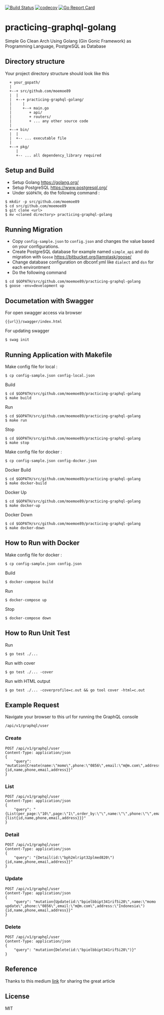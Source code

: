 [![Build Status](https://travis-ci.org/moemoe89/practicing-graphql-golang.svg?branch=master)](https://travis-ci.org/moemoe89/practicing-graphql-golang)
[![codecov](https://codecov.io/gh/moemoe89/practicing-graphql-golang/branch/master/graph/badge.svg)](https://codecov.io/gh/moemoe89/practicing-graphql-golang)
[![Go Report Card](https://goreportcard.com/badge/github.com/moemoe89/practicing-graphql-golang)](https://goreportcard.com/report/github.com/moemoe89/practicing-graphql-golang)

# practicing-graphql-golang #

Simple Go Clean Arch Using Golang (Gin Gonic Framework) as Programming Language, PostgreSQL as Database

## Directory structure
Your project directory structure should look like this
```
  + your_gopath/
  |
  +--+ src/github.com/moemoe89
  |  |
  |  +--+ practicing-graphql-golang/
  |     |
  |     +--+ main.go
  |        + api/
  |        + routers/
  |        + ... any other source code
  |
  +--+ bin/
  |  |
  |  +-- ... executable file
  |
  +--+ pkg/
     |
     +-- ... all dependency_library required

```

## Setup and Build

* Setup Golang <https://golang.org/>
* Setup PostgreSQL <https://www.postgresql.org/>
* Under `$GOPATH`, do the following command :
```
$ mkdir -p src/github.com/moemoe89
$ cd src/github.com/moemoe89
$ git clone <url>
$ mv <cloned directory> practicing-graphql-golang
```

## Running Migration
* Copy `config-sample.json` to `config.json` and changes the value based on your configurations.
* Create PostgreSQL database for example named `simple_api` and do migration with `Goose` <https://bitbucket.org/liamstask/goose/>
* Change database configuration on dbconf.yml like `dialect` and `dsn` for each environtment
* Do the following command
```
$ cd $GOPATH/src/github.com/moemoe89/practicing-graphql-golang
$ goose -env=development up
```

## Documetation with Swagger
For open swagger access via browser
```
{{url}}/swagger/index.html
```
For updating swagger
```
$ swag init
```

## Running Application with Makefile
Make config file for local :
```
$ cp config-sample.json config-local.json
```
Build
```
$ cd $GOPATH/src/github.com/moemoe89/practicing-graphql-golang
$ make build
```
Run
```
$ cd $GOPATH/src/github.com/moemoe89/practicing-graphql-golang
$ make run
```
Stop
```
$ cd $GOPATH/src/github.com/moemoe89/practicing-graphql-golang
$ make stop
```
Make config file for docker :
```
$ cp config-sample.json config-docker.json
```
Docker Build
```
$ cd $GOPATH/src/github.com/moemoe89/practicing-graphql-golang
$ make docker-build
```
Docker Up
```
$ cd $GOPATH/src/github.com/moemoe89/practicing-graphql-golang
$ make docker-up
```
Docker Down
```
$ cd $GOPATH/src/github.com/moemoe89/practicing-graphql-golang
$ make docker-down
```

## How to Run with Docker
Make config file for docker :
```
$ cp config-sample.json config.json
```
Build
```
$ docker-compose build
```
Run
```
$ docker-compose up
```
Stop
```
$ docker-compose down
```

## How to Run Unit Test
Run
```
$ go test ./...
```
Run with cover
```
$ go test ./... -cover
```
Run with HTML output
```
$ go test ./... -coverprofile=c.out && go tool cover -html=c.out
```

## Example Request
Navigate your browser to this url for running the GraphQL console
```
/api/v1/graphql/user
```
### Create
```
POST /api/v1/graphql/user
Content-Type: application/json
{
	"query": "mutation{Create(name:\"momo\",phone:\"0856\",email:\"m@m.com\",address:\"Indonesia\"){id,name,phone,email,address}}"
}
```
### List
```
POST /api/v1/graphql/user
Content-Type: application/json
{
	"query": "{List(per_page:\"10\",page:\"1\",order_by:\"\",name:\"\",phone:\"\",email:\"\",created_at_start:\"\",created_at_end:\"\",select_field:\"\"){list{id,name,phone,email,address}}}"
}
```
### Detail
```
POST /api/v1/graphql/user
Content-Type: application/json
{
	"query": "{Detail(id:\"bph2mlript32plmed820\"){id,name,phone,email,address}}"
}
```
### Update
```
POST /api/v1/graphql/user
Content-Type: application/json
{
	"query": "mutation{Update(id:\"bpielbbipt341rif5i20\",name:\"momo update\",phone:\"0856\",email:\"m@m.com\",address:\"Indonesia\"){id,name,phone,email,address}}"
}
```
### Delete
```
POST /api/v1/graphql/user
Content-Type: application/json
{
	"query": "mutation{Delete(id:\"bpielbbipt341rif5i20\")}"
}
```

## Reference

Thanks to this medium [link](https://medium.com/easyread/graphql-delivery-on-golangs-clean-architecture-5c995a17b3a8) for sharing the great article

## License

MIT
